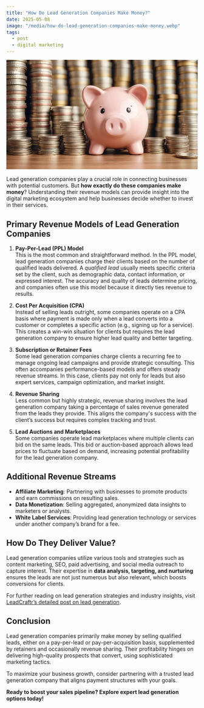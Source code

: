 ```yaml
---
title: "How Do Lead Generation Companies Make Money?"
date: 2025-05-08
image: "/media/how-do-lead-generation-companies-make-money.webp"
tags:
  - post
  - digital marketing
---
```


![How Do Lead Generation Companies Make Money?](/media/how-do-lead-generation-companies-make-money.webp)

Lead generation companies play a crucial role in connecting businesses with potential customers. But **how exactly do these companies make money**? Understanding their revenue models can provide insight into the digital marketing ecosystem and help businesses decide whether to invest in their services.

## Primary Revenue Models of Lead Generation Companies

1. **Pay-Per-Lead (PPL) Model**  
   This is the most common and straightforward method. In the PPL model, lead generation companies charge their clients based on the number of qualified leads delivered. A *qualified lead* usually meets specific criteria set by the client, such as demographic data, contact information, or expressed interest. The accuracy and quality of leads determine pricing, and companies often use this model because it directly ties revenue to results.

2. **Cost Per Acquisition (CPA)**  
   Instead of selling leads outright, some companies operate on a CPA basis where payment is made only when a lead converts into a customer or completes a specific action (e.g., signing up for a service). This creates a win-win situation for clients but requires the lead generation company to ensure higher lead quality and better targeting.

3. **Subscription or Retainer Fees**  
   Some lead generation companies charge clients a recurring fee to manage ongoing lead campaigns and provide strategic consulting. This often accompanies performance-based models and offers steady revenue streams. In this case, clients pay not only for leads but also expert services, campaign optimization, and market insight.

4. **Revenue Sharing**  
   Less common but highly strategic, revenue sharing involves the lead generation company taking a percentage of sales revenue generated from the leads they provide. This aligns the company's success with the client’s success but requires complex tracking and trust.

5. **Lead Auctions and Marketplaces**  
   Some companies operate lead marketplaces where multiple clients can bid on the same leads. This bid or auction-based approach allows lead prices to fluctuate based on demand, increasing potential profitability for the lead generation company.

## Additional Revenue Streams

- **Affiliate Marketing**: Partnering with businesses to promote products and earn commissions on resulting sales.
- **Data Monetization**: Selling aggregated, anonymized data insights to marketers or analysts.
- **White Label Services**: Providing lead generation technology or services under another company’s brand for a fee.

## How Do They Deliver Value?

Lead generation companies utilize various tools and strategies such as content marketing, SEO, paid advertising, and social media outreach to capture interest. Their expertise in **data analysis, targeting, and nurturing** ensures the leads are not just numerous but also relevant, which boosts conversions for clients.

For further reading on lead generation strategies and industry insights, visit [LeadCraftr’s detailed post on lead generation](https://leadcraftr.com/posts/lead-generation/).

## Conclusion

Lead generation companies primarily make money by selling qualified leads, either on a pay-per-lead or pay-per-acquisition basis, supplemented by retainers and occasionally revenue sharing. Their profitability hinges on delivering high-quality prospects that convert, using sophisticated marketing tactics.

To maximize your business growth, consider partnering with a trusted lead generation company that aligns payment structures with your goals.

**Ready to boost your sales pipeline? Explore expert lead generation options today!**
